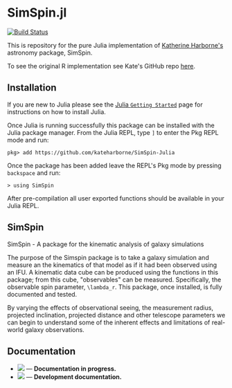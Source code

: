 # SimSpin.jl

[![Build Status](https://travis-ci.com/kateharborne/SimSpin-Julia.svg?branch=master)](https://travis-ci.com/kateharborne/SimSpin-Julia)

This is repository for the pure Julia implementation of [Katherine Harborne's](https://github.com/kateharborne) astronomy package, SimSpin.

To see the original R implementation see Kate's GitHub repo [here](https://github.com/kateharborne/SimSpin).

## Installation

If you are new to Julia please see the [Julia `Getting Started`](https://docs.julialang.org/en/v1/manual/getting-started/) page for instructions on how to install Julia.

Once Julia is running successfully this package can be installed with the Julia package manager.
From the Julia REPL, type `]` to enter the Pkg REPL mode and run:

```
pkg> add https://github.com/kateharborne/SimSpin-Julia
```

Once the package has been added leave the REPL's Pkg mode by pressing `backspace` and run:

```
> using SimSpin
```

After pre-compilation all user exported functions should be available in your Julia REPL.

## SimSpin

SimSpin - A package for the kinematic analysis of galaxy simulations

The purpose of the Simspin package is to take a galaxy simulation and measure an the kinematics of that model as if it had been observed using an IFU. A kinematic data cube can be produced using the functions in this package; from this cube, "observables" can be measured. Specifically, the observable spin parameter, ``\lambda_r``. This package, once installed, is fully documented and tested.

By varying the effects of observational seeing, the measurement radius, projected inclination, projected distance and other telescope parameters we can begin to understand some of the inherent effects and limitations of real-world galaxy observations.

## Documentation

- [![](https://img.shields.io/badge/docs-stable-blue.svg)](https://kateharborne.github.io/SimSpin-Julia/stable) &mdash; **Documentation in progress.**
- [![](https://img.shields.io/badge/docs-latest-blue.svg)](https://kateharborne.github.io/SimSpin-Julia/dev) &mdash; **Development documentation.**
